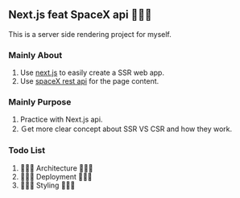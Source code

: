## Next.js feat SpaceX api 🧑🏻‍🚀

This is a server side rendering project for myself.

### Mainly About
1. Use [next.js](https://nextjs.org/) to easily create a SSR web app. 
2. Use [spaceX rest api](https://docs.spacexdata.com/?version=latest#intro) for the page content.

### Mainly Purpose
1. Practice with Next.js api.
2. Ｇet more clear concept about SSR VS CSR and how they work.

### Todo List
1.  👨🏻‍🚀  Architecture 👩🏻‍🚀
2.  👨🏻‍🚀  Deployment 👩🏻‍🚀
3.  👨🏻‍🚀  Styling 👩🏻‍🚀